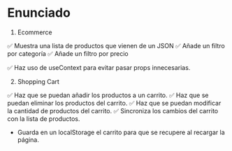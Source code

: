# Enunciado

1. Ecommerce

✅ Muestra una lista de productos que vienen de un JSON
✅ Añade un filtro por categoría
✅ Añade un filtro por precio

✅ Haz uso de useContext para evitar pasar props innecesarias.

2. Shopping Cart

✅ Haz que se puedan añadir los productos a un carrito.
✅ Haz que se puedan eliminar los productos del carrito.
✅ Haz que se puedan modificar la cantidad de productos del carrito.
✅ Sincroniza los cambios del carrito con la lista de productos.
- Guarda en un localStorage el carrito para que se recupere al recargar la página.

